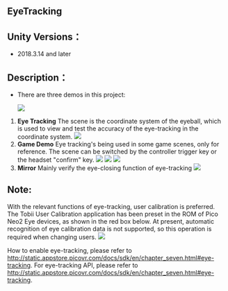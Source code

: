 ## EyeTracking  

## Unity Versions：

   - 2018.3.14 and later

## Description：

   - There are three demos in this project:

     ![ ](https://github.com/picoxr/Eyetracking-Demo/blob/master/Screenshots/1.jpeg)

1.  **Eye Tracking**
The scene is the coordinate system of the eyeball, which is used to view and test the accuracy of the eye-tracking in the coordinate system.
    ![ ](https://github.com/picoxr/Eyetracking-Demo/blob/master/Screenshots/2.png)
2. **Game Demo**
Eye tracking's being used in some game scenes, only for reference.
The scene can be switched by the controller trigger key or the headset "confirm" key.
    ![ ](https://github.com/picoxr/Eyetracking-Demo/blob/master/Screenshots/3.png)
    ![ ](https://github.com/picoxr/Eyetracking-Demo/blob/master/Screenshots/4.png)
    ![ ](https://github.com/picoxr/Eyetracking-Demo/blob/master/Screenshots/5.png)
3.  **Mirror**
    Mainly verify the eye-closing function of eye-tracking
    ![ ](https://github.com/picoxr/Eyetracking-Demo/blob/master/Screenshots/6.png)
##  Note:
With the relevant functions of eye-tracking, user calibration is preferred. The Tobii User Calibration application has been preset in the ROM of Pico Neo2 Eye devices, as shown in the red box below. At present, automatic recognition of eye calibration data is not supported, so this operation is required when changing users.
    ![ ](https://github.com/picoxr/Eyetracking-Demo/blob/master/Screenshots/7.jpg)

How to enable eye-tracking, please refer to http://static.appstore.picovr.com/docs/sdk/en/chapter_seven.html#eye-tracking.
For eye-tracking API, please refer to http://static.appstore.picovr.com/docs/sdk/en/chapter_seven.html#eye-tracking.
